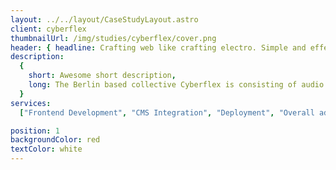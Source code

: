 ```yaml
---
layout: ../../layout/CaseStudyLayout.astro
client: cyberflex
thumbnailUrl: /img/studies/cyberflex/cover.png
header: { headline: Crafting web like crafting electro. Simple and effective. }
description:
  {
    short: Awesome short description,
    long: The Berlin based collective Cyberflex is consisting of audio and visual artists. While focusing on styles that are yet to come they are aiming to embrace the cultural adaptions of old school originators into current lifestyles.,
  }
services:
  ["Frontend Development", "CMS Integration", "Deployment", "Overall advisory"]

position: 1
backgroundColor: red
textColor: white
---
```

